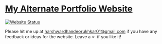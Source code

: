 # <a href="https://people.umass.edu/avsingh" target="_blank">My Alternate Portfolio Website</a>

[![Website Status](https://img.shields.io/badge/Website%20Status-Online-green)](https://guru9833.github.io/samplecv/)

Please hit me up at harshwardhandeorukhkar01@gmail.com if you have any feedback or ideas for the website. Leave a :star: &nbsp;if you like it!
